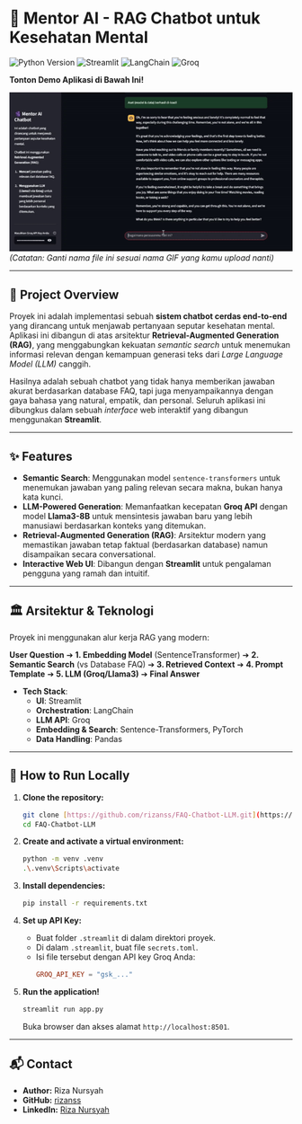 # 🤖 Mentor AI - RAG Chatbot untuk Kesehatan Mental

![Python Version](https://img.shields.io/badge/python-3.11-blue.svg)
![Streamlit](https://img.shields.io/badge/Streamlit-1.35-red.svg)
![LangChain](https://img.shields.io/badge/LangChain-Powered-yellow.svg)
![Groq](https://img.shields.io/badge/LLM-Groq%20(Llama3)-green.svg)

**Tonton Demo Aplikasi di Bawah Ini!**

![Chatbot Demo](./assets/chatbot_demo.gif)
*(Catatan: Ganti nama file ini sesuai nama GIF yang kamu upload nanti)*

---

## 📄 Project Overview

Proyek ini adalah implementasi sebuah **sistem chatbot cerdas end-to-end** yang dirancang untuk menjawab pertanyaan seputar kesehatan mental. Aplikasi ini dibangun di atas arsitektur **Retrieval-Augmented Generation (RAG)**, yang menggabungkan kekuatan *semantic search* untuk menemukan informasi relevan dengan kemampuan generasi teks dari *Large Language Model (LLM)* canggih.

Hasilnya adalah sebuah chatbot yang tidak hanya memberikan jawaban akurat berdasarkan database FAQ, tapi juga menyampaikannya dengan gaya bahasa yang natural, empatik, dan personal. Seluruh aplikasi ini dibungkus dalam sebuah *interface* web interaktif yang dibangun menggunakan **Streamlit**.

---

## ✨ Features

* **Semantic Search**: Menggunakan model `sentence-transformers` untuk menemukan jawaban yang paling relevan secara makna, bukan hanya kata kunci.
* **LLM-Powered Generation**: Memanfaatkan kecepatan **Groq API** dengan model **Llama3-8B** untuk mensintesis jawaban baru yang lebih manusiawi berdasarkan konteks yang ditemukan.
* **Retrieval-Augmented Generation (RAG)**: Arsitektur modern yang memastikan jawaban tetap faktual (berdasarkan database) namun disampaikan secara conversational.
* **Interactive Web UI**: Dibangun dengan **Streamlit** untuk pengalaman pengguna yang ramah dan intuitif.

---

## 🏛️ Arsitektur & Teknologi

Proyek ini menggunakan alur kerja RAG yang modern:

**User Question** ➔ **1. Embedding Model** (SentenceTransformer) ➔ **2. Semantic Search** (vs Database FAQ) ➔ **3. Retrieved Context** ➔ **4. Prompt Template** ➔ **5. LLM (Groq/Llama3)** ➔ **Final Answer**

* **Tech Stack**:
  * **UI**: Streamlit
  * **Orchestration**: LangChain
  * **LLM API**: Groq
  * **Embedding & Search**: Sentence-Transformers, PyTorch
  * **Data Handling**: Pandas

---

## 🚀 How to Run Locally

1.  **Clone the repository:**
    ```bash
    git clone [https://github.com/rizanss/FAQ-Chatbot-LLM.git](https://github.com/rizanss/FAQ-Chatbot-LLM.git)
    cd FAQ-Chatbot-LLM
    ```

2.  **Create and activate a virtual environment:**
    ```bash
    python -m venv .venv
    .\.venv\Scripts\activate 
    ```

3.  **Install dependencies:**
    ```bash
    pip install -r requirements.txt
    ```

4.  **Set up API Key:**
    * Buat folder `.streamlit` di dalam direktori proyek.
    * Di dalam `.streamlit`, buat file `secrets.toml`.
    * Isi file tersebut dengan API key Groq Anda:
      ```toml
      GROQ_API_KEY = "gsk_..."
      ```

5.  **Run the application!**
    ```bash
    streamlit run app.py
    ```
    Buka browser dan akses alamat `http://localhost:8501`.

---

## 📬 Contact
* **Author:** Riza Nursyah
* **GitHub:** [rizanss](https://github.com/rizanss)
* **LinkedIn:** [Riza Nursyah](https://www.linkedin.com/in/riza-nursyah-31a6a7221/)